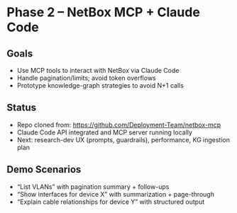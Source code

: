 # Phase 2 – NetBox MCP + Claude Code

## Goals
- Use MCP tools to interact with NetBox via Claude Code
- Handle pagination/limits; avoid token overflows
- Prototype knowledge-graph strategies to avoid N+1 calls

## Status
- Repo cloned from: https://github.com/Deployment-Team/netbox-mcp
- Claude Code API integrated and MCP server running locally
- Next: research-dev UX (prompts, guardrails), performance, KG ingestion plan

## Demo Scenarios
- “List VLANs” with pagination summary + follow-ups
- “Show interfaces for device X” with summarization + page-through
- “Explain cable relationships for device Y” with structured output
